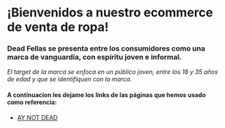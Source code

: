 # ¡Bienvenidos a nuestro ecommerce de venta de ropa!
### Dead Fellas se presenta entre los consumidores como una marca de vanguardia, con espíritu joven e informal.
*El target de la marca se enfoca en un público joven, entre los 18 y 35 años de edad y que se identifiquen con la marca.*
#### A continuacion les dejame los links de las páginas que hemos usado como referencia: 
* [AY NOT DEAD](http:/www.aynotdead.com)
